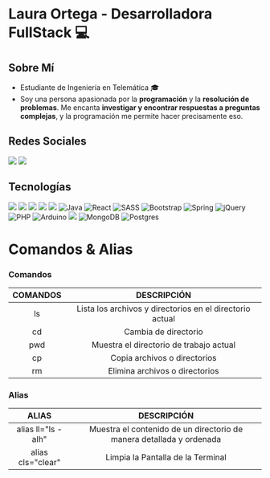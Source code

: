 # Laura Ortega - Desarrolladora FullStack :computer:

## Sobre Mí
- Estudiante de Ingeniería en Telemática :mortar_board:
- Soy una persona apasionada por la **programación** y la **resolución de problemas**. Me encanta **investigar y encontrar respuestas a preguntas complejas**, y la programación me permite hacer precisamente eso.

## Redes Sociales
[![](https://img.shields.io/badge/LinkedIn-0077B5?style=for-the-badge&logo=linkedin&logoColor=white)](https://www.linkedin.com/in/leortegaperez/) [![](https://img.shields.io/badge/GitHub-100000?style=for-the-badge&logo=github&logoColor=white)](https://github.com/Pancratzia)

## Tecnologías
![](https://img.shields.io/badge/HTML5-E34F26?style=for-the-badge&logo=html5&logoColor=white) ![](https://img.shields.io/badge/CSS3-1572B6?style=for-the-badge&logo=css3&logoColor=white) ![](https://img.shields.io/badge/C-00599C?style=for-the-badge&logo=c&logoColor=white) ![](https://img.shields.io/badge/C%2B%2B-00599C?style=for-the-badge&logo=c%2B%2B&logoColor=white) ![](https://img.shields.io/badge/JavaScript-323330?style=for-the-badge&logo=javascript&logoColor=F7DF1E) ![Java](https://img.shields.io/badge/java-%23ED8B00.svg?style=for-the-badge&logo=java&logoColor=white) ![React](https://img.shields.io/badge/react-%2320232a.svg?style=for-the-badge&logo=react&logoColor=%2361DAFB) ![SASS](https://img.shields.io/badge/SASS-hotpink.svg?style=for-the-badge&logo=SASS&logoColor=white) ![Bootstrap](https://img.shields.io/badge/bootstrap-%23563D7C.svg?style=for-the-badge&logo=bootstrap&logoColor=white) ![Spring](https://img.shields.io/badge/spring-%236DB33F.svg?style=for-the-badge&logo=spring&logoColor=white) ![jQuery](https://img.shields.io/badge/jquery-%230769AD.svg?style=for-the-badge&logo=jquery&logoColor=white) ![PHP](https://img.shields.io/badge/php-%23777BB4.svg?style=for-the-badge&logo=php&logoColor=white) ![Arduino](https://img.shields.io/badge/-Arduino-00979D?style=for-the-badge&logo=Arduino&logoColor=white) ![](https://img.shields.io/badge/MySQL-005C84?style=for-the-badge&logo=mysql&logoColor=white) ![MongoDB](https://img.shields.io/badge/MongoDB-%234ea94b.svg?style=for-the-badge&logo=mongodb&logoColor=white) ![Postgres](https://img.shields.io/badge/postgres-%23316192.svg?style=for-the-badge&logo=postgresql&logoColor=white)

# Comandos & Alias
### Comandos
| COMANDOS         |  DESCRIPCIÓN                                                          |
| :------------:   | :------------:                                                        |
|  ls              | Lista los archivos y directorios en el directorio actual              |
|  cd              |  Cambia de directorio                                                 |
| pwd              | Muestra el directorio de trabajo actual                               |
|  cp              | Copia archivos o directorios                                          |
|  rm              |  Elimina archivos o directorios                                       |

### Alias
| ALIAS               |  DESCRIPCIÓN                                                       |
| :------------:      | :------------:                                                     |
|alias ll="ls -alh"   |Muestra el contenido de un directorio de manera detallada y ordenada|
|alias cls="clear"    |Limpia la Pantalla de la Terminal                                   |
